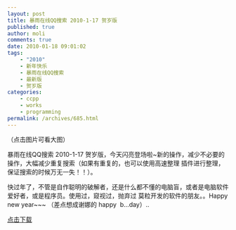 ```yaml
---
layout: post
title: 暴雨在线QQ搜索 2010-1-17 贺岁版
published: true
author: moli
comments: true
date: 2010-01-18 09:01:02
tags:
    - "2010"
    - 新年快乐
    - 暴雨在线QQ搜索
    - 最新版
    - 贺岁版
categories:
    - ccpp
    - works
    - programming
permalink: /archives/685.html
---
```

[][1]（点击图片可看大图）

暴雨在线QQ搜索 2010-1-17 贺岁版，今天闪亮登场啦~新的操作，减少不必要的操作，大幅减少重复搜索（如果有重复的，也可以使用高速整理 插件进行整理，保证搜索的时候万无一失！！）。

快过年了，不管是自作聪明的破解者，还是什么都不懂的电脑盲，或者是电脑软件爱好者，或是程序员。使用过，窥视过，抛弃过 莫粒开发的软件的朋友。。Happy new year~~~ （差点想成谢娜的 happy  b…day）..

[点击下载][2]

 [1]: http://mymoli.cn/wp-content/uploads/2010/01/getqqmail-10-01-17.gif
 [2]: http://molisoft.googlecode.com/files/GetQQMail%2001-1-17.zip